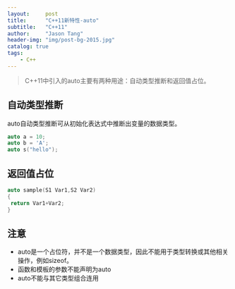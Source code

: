 ```yaml
---
layout:     post
title:      "C++11新特性-auto"
subtitle:   "C++11"
author:     "Jason Tang"
header-img: "img/post-bg-2015.jpg"
catalog: true
tags:
    - C++
---
```

 

> C++11中引入的auto主要有两种用途：自动类型推断和返回值占位。
 
## 自动类型推断
 
auto自动类型推断可从初始化表达式中推断出变量的数据类型。
 
```C++
auto a = 10;
auto b = 'A';
auto s("hello");
```
 
## 返回值占位
 
```C++
auto sample(S1 Var1,S2 Var2)
{
 return Var1+Var2;
}
```
 
## 注意
 
- auto是一个占位符，并不是一个数据类型，因此不能用于类型转换或其他相关操作，例如sizeof。
- 函数和模板的参数不能声明为auto
- auto不能与其它类型组合连用

